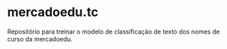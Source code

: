 
<!-- README.md is generated from README.Rmd. Please edit that file -->

# mercadoedu.tc

<!-- badges: start -->
<!-- badges: end -->

Repositório para treinar o modelo de classificação de texto dos nomes de
curso da mercadoedu.
